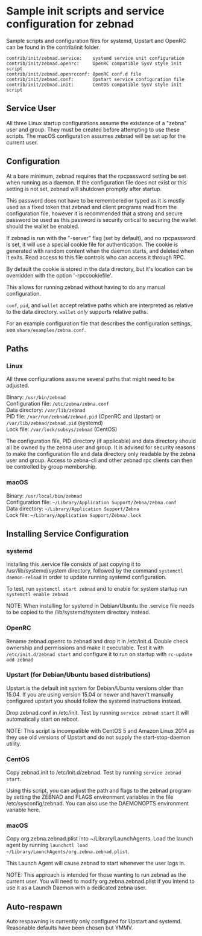 Sample init scripts and service configuration for zebnad
==========================================================

Sample scripts and configuration files for systemd, Upstart and OpenRC
can be found in the contrib/init folder.

    contrib/init/zebnad.service:    systemd service unit configuration
    contrib/init/zebnad.openrc:     OpenRC compatible SysV style init script
    contrib/init/zebnad.openrcconf: OpenRC conf.d file
    contrib/init/zebnad.conf:       Upstart service configuration file
    contrib/init/zebnad.init:       CentOS compatible SysV style init script

Service User
---------------------------------

All three Linux startup configurations assume the existence of a "zebna" user
and group.  They must be created before attempting to use these scripts.
The macOS configuration assumes zebnad will be set up for the current user.

Configuration
---------------------------------

At a bare minimum, zebnad requires that the rpcpassword setting be set
when running as a daemon.  If the configuration file does not exist or this
setting is not set, zebnad will shutdown promptly after startup.

This password does not have to be remembered or typed as it is mostly used
as a fixed token that zebnad and client programs read from the configuration
file, however it is recommended that a strong and secure password be used
as this password is security critical to securing the wallet should the
wallet be enabled.

If zebnad is run with the "-server" flag (set by default), and no rpcpassword is set,
it will use a special cookie file for authentication. The cookie is generated with random
content when the daemon starts, and deleted when it exits. Read access to this file
controls who can access it through RPC.

By default the cookie is stored in the data directory, but it's location can be overridden
with the option '-rpccookiefile'.

This allows for running zebnad without having to do any manual configuration.

`conf`, `pid`, and `wallet` accept relative paths which are interpreted as
relative to the data directory. `wallet` *only* supports relative paths.

For an example configuration file that describes the configuration settings,
see `share/examples/zebna.conf`.

Paths
---------------------------------

### Linux

All three configurations assume several paths that might need to be adjusted.

Binary:              `/usr/bin/zebnad`  
Configuration file:  `/etc/zebna/zebna.conf`  
Data directory:      `/var/lib/zebnad`  
PID file:            `/var/run/zebnad/zebnad.pid` (OpenRC and Upstart) or `/var/lib/zebnad/zebnad.pid` (systemd)  
Lock file:           `/var/lock/subsys/zebnad` (CentOS)  

The configuration file, PID directory (if applicable) and data directory
should all be owned by the zebna user and group.  It is advised for security
reasons to make the configuration file and data directory only readable by the
zebna user and group.  Access to zebna-cli and other zebnad rpc clients
can then be controlled by group membership.

### macOS

Binary:              `/usr/local/bin/zebnad`  
Configuration file:  `~/Library/Application Support/Zebna/zebna.conf`  
Data directory:      `~/Library/Application Support/Zebna`  
Lock file:           `~/Library/Application Support/Zebna/.lock`  

Installing Service Configuration
-----------------------------------

### systemd

Installing this .service file consists of just copying it to
/usr/lib/systemd/system directory, followed by the command
`systemctl daemon-reload` in order to update running systemd configuration.

To test, run `systemctl start zebnad` and to enable for system startup run
`systemctl enable zebnad`

NOTE: When installing for systemd in Debian/Ubuntu the .service file needs to be copied to the /lib/systemd/system directory instead.

### OpenRC

Rename zebnad.openrc to zebnad and drop it in /etc/init.d.  Double
check ownership and permissions and make it executable.  Test it with
`/etc/init.d/zebnad start` and configure it to run on startup with
`rc-update add zebnad`

### Upstart (for Debian/Ubuntu based distributions)

Upstart is the default init system for Debian/Ubuntu versions older than 15.04. If you are using version 15.04 or newer and haven't manually configured upstart you should follow the systemd instructions instead.

Drop zebnad.conf in /etc/init.  Test by running `service zebnad start`
it will automatically start on reboot.

NOTE: This script is incompatible with CentOS 5 and Amazon Linux 2014 as they
use old versions of Upstart and do not supply the start-stop-daemon utility.

### CentOS

Copy zebnad.init to /etc/init.d/zebnad. Test by running `service zebnad start`.

Using this script, you can adjust the path and flags to the zebnad program by
setting the ZEBNAD and FLAGS environment variables in the file
/etc/sysconfig/zebnad. You can also use the DAEMONOPTS environment variable here.

### macOS

Copy org.zebna.zebnad.plist into ~/Library/LaunchAgents. Load the launch agent by
running `launchctl load ~/Library/LaunchAgents/org.zebna.zebnad.plist`.

This Launch Agent will cause zebnad to start whenever the user logs in.

NOTE: This approach is intended for those wanting to run zebnad as the current user.
You will need to modify org.zebna.zebnad.plist if you intend to use it as a
Launch Daemon with a dedicated zebna user.

Auto-respawn
-----------------------------------

Auto respawning is currently only configured for Upstart and systemd.
Reasonable defaults have been chosen but YMMV.
